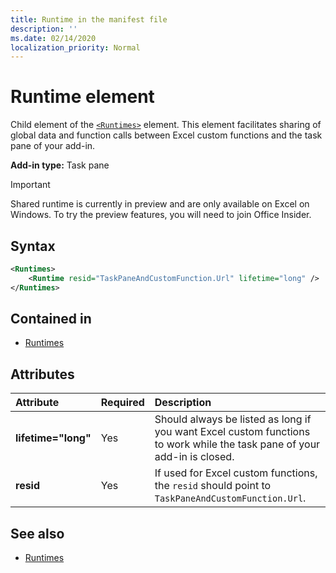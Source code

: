 ```yaml
---
title: Runtime in the manifest file
description: ''
ms.date: 02/14/2020
localization_priority: Normal
---
```


# Runtime element

Child element of the [`<Runtimes>`](runtimes.md) element. This element facilitates sharing of global data and function calls between Excel custom functions and the task pane of your add-in.

**Add-in type:** Task pane

> [!IMPORTANT]
> Shared runtime is currently in preview and are only available on Excel on Windows. To try the preview features, you will need to join Office Insider.

## Syntax

```XML
<Runtimes>
    <Runtime resid="TaskPaneAndCustomFunction.Url" lifetime="long" />
</Runtimes>
```

## Contained in

- [Runtimes](runtimes.md)

## Attributes

|  Attribute  |  Required  |  Description  |
|:-----|:-----|:-----|
|  **lifetime="long"**  |  Yes  | Should always be listed as long if you want Excel custom functions to work while the task pane of your add-in is closed. |
|  **resid**  |  Yes  | If used for Excel custom functions, the `resid` should point to `TaskPaneAndCustomFunction.Url`. |

## See also

- [Runtimes](runtimes.md)
